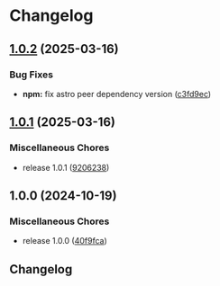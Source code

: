 # Changelog

## [1.0.2](https://github.com/grantcodes/footprint-astro/compare/v1.0.1...v1.0.2) (2025-03-16)


### Bug Fixes

* **npm:** fix astro peer dependency version ([c3fd9ec](https://github.com/grantcodes/footprint-astro/commit/c3fd9ecd971572c40c2817713e03385c633d6025))

## [1.0.1](https://github.com/grantcodes/footprint-astro/compare/v1.0.0...v1.0.1) (2025-03-16)


### Miscellaneous Chores

* release 1.0.1 ([9206238](https://github.com/grantcodes/footprint-astro/commit/92062380ce270263306918194bcb8805b65d8a09))

## 1.0.0 (2024-10-19)


### Miscellaneous Chores

* release 1.0.0 ([40f9fca](https://github.com/grantcodes/footprint-astro/commit/40f9fca12251510e4da06a00f7680cf2c306c6e2))

## Changelog

